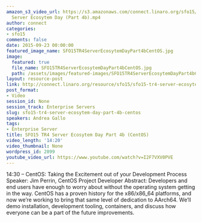 ```yaml
---
amazon_s3_video_url: https://s3.amazonaws.com/connect.linaro.org/sfo15/Videos/09-23-Wednesday/SFO15-TR4
  Server Ecosytem Day (Part 4b).mp4
author: connect
categories:
- sfo15
comments: false
date: 2015-09-23 00:00:00
featured_image_name: SFO15TR4ServerEcosytemDayPart4bCentOS.jpg
image:
  featured: true
  file_name: SFO15TR4ServerEcosytemDayPart4bCentOS.jpg
  path: /assets/images/featured-images/SFO15TR4ServerEcosytemDayPart4bCentOS.jpg
layout: resource-post
link: http://connect.linaro.org/resource/sfo15/sfo15-tr4-server-ecosytem-day-part-4b-centos/
post_format:
- Video
session_id: None
session_track: Enterprise Servers
slug: sfo15-tr4-server-ecosytem-day-part-4b-centos
speakers: Andrea Gallo
tags:
- Enterprise Server
title: SFO15 TR4 Server Ecosytem Day Part 4b (CentOS)
video_length: '14:20'
video_thumbnail: None
wordpress_id: 2899
youtube_video_url: https://www.youtube.com/watch?v=I2F7VXV0PVE
---
```


14:30 – CentOS: Taking the Excitement out of your Development Process
Speaker: Jim Perrin, CentOS Project Developer
Abstract: Developers and end users have enough to worry about without the operating system getting in the way. CentOS has a proven history for the x86/x86_64 platforms, and now we’re working to bring that same level of dedication to AArch64. We’ll demo installation, development tooling, containers, and discuss how everyone can be a part of the future improvements.